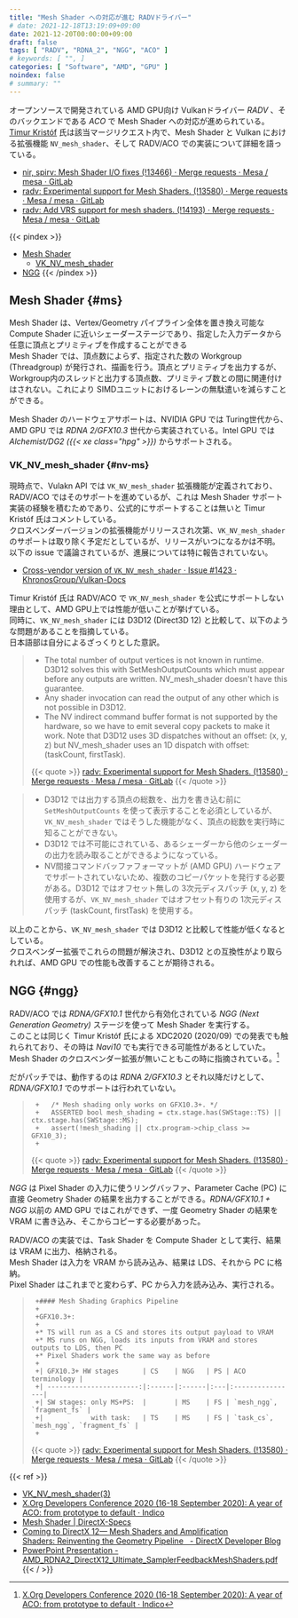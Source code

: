 ```yaml
---
title: "Mesh Shader への対応が進む RADVドライバー"
# date: 2021-12-18T13:19:09+09:00
date: 2021-12-20T00:00:00+09:00
draft: false
tags: [ "RADV", "RDNA_2", "NGG", "ACO" ]
# keywords: [ "", ]
categories: [ "Software", "AMD", "GPU" ]
noindex: false
# summary: ""
---
```


オープンソースで開発されている AMD GPU向け Vulkanドライバー *RADV* 、そのバックエンドである *ACO* で Mesh Shader への対応が進められている。  
[Timur Kristóf](https://gitlab.freedesktop.org/Venemo) 氏は該当マージリクエスト内で、Mesh Shader と Vulkan における拡張機能 `NV_mesh_shader`、そして RADV/ACO での実装について詳細を語っている。  

 * [nir, spirv: Mesh Shader I/O fixes (!13466) · Merge requests · Mesa / mesa · GitLab](https://gitlab.freedesktop.org/mesa/mesa/-/merge_requests/13466)
 * [radv: Experimental support for Mesh Shaders. (!13580) · Merge requests · Mesa / mesa · GitLab](https://gitlab.freedesktop.org/mesa/mesa/-/merge_requests/13580)
 * [radv: Add VRS support for mesh shaders. (!14193) · Merge requests · Mesa / mesa · GitLab](https://gitlab.freedesktop.org/mesa/mesa/-/merge_requests/14193)

{{< pindex >}}
 * [Mesh Shader](#ms)
    * [VK_NV_mesh_shader](#nv-ms)
 * [NGG](#ngg)
{{< /pindex >}}

## Mesh Shader {#ms}

Mesh Shader は、Vertex/Geometry パイプライン全体を置き換え可能な Compute Shader に近いシェーダーステージであり、指定した入力データから任意に頂点とプリミティブを作成することができる  
Mesh Shader では、頂点数によらず、指定された数の Workgroup (Threadgroup) が発行され、描画を行う。頂点とプリミティブを出力するが、Workgroup内のスレッドと出力する頂点数、プリミティブ数との間に関連付けはされない。これにより SIMDユニットにおけるレーンの無駄遣いを減らすことができる。  

Mesh Shader のハードウェアサポートは、NVIDIA GPU では Turing世代から、AMD GPU では *RDNA 2/GFX10.3* 世代から実装されている。Intel GPU では *Alchemist/DG2 ({{< xe class="hpg" >}})* からサポートされる。  

### VK_NV_mesh_shader {#nv-ms}

現時点で、Vulakn API では `VK_NV_mesh_shader` 拡張機能が定義されており、RADV/ACO ではそのサポートを進めているが、これは Mesh Shader サポート実装の経験を積むためであり、公式的にサポートすることは無いと Timur Kristóf 氏はコメントしている。  
クロスベンダーバージョンの拡張機能がリリースされ次第、`VK_NV_mesh_shader` のサポートは取り除く予定だとしているが、リリースがいつになるかは不明。  
以下の issue で議論されているが、進展については特に報告されていない。  

 * [Cross-vendor version of `VK_NV_mesh_shader` · Issue #1423 · KhronosGroup/Vulkan-Docs](https://github.com/KhronosGroup/Vulkan-Docs/issues/1423)

Timur Kristóf 氏は RADV/ACO で `VK_NV_mesh_shader` を公式にサポートしない理由として、AMD GPU上では性能が低いことが挙げている。  
同時に、`VK_NV_mesh_shader` には D3D12 (Direct3D 12) と比較して、以下のような問題があることを指摘している。  
日本語部は自分によるざっくりとした意訳。  

 > * The total number of output vertices is not known in runtime. D3D12 solves this with SetMeshOutputCounts which must appear before any outputs are written. NV_mesh_shader doesn't have this guarantee.
 > * Any shader invocation can read the output of any other which is not possible in D3D12.
 > * The NV indirect command buffer format is not supported by the hardware, so we have to emit several copy packets to make it work. Note that D3D12 uses 3D dispatches without an offset: (x, y, z) but NV_mesh_shader uses an 1D dispatch with offset: (taskCount, firstTask).
 >
 > {{< quote >}} [radv: Experimental support for Mesh Shaders. (!13580) · Merge requests · Mesa / mesa · GitLab](https://gitlab.freedesktop.org/mesa/mesa/-/merge_requests/13580) {{< /quote >}}

 > * D3D12 では出力する頂点の総数を、出力を書き込む前に `SetMeshOutputCounts` を使って表示することを必須としているが、`VK_NV_mesh_shader` ではそうした機能がなく、頂点の総数を実行時に知ることができない。  
 > * D3D12 では不可能にされている、あるシェーダーから他のシェーダーの出力を読み取ることができるようになっている。  
 > * NV間接コマンドバッファフォーマットが (AMD GPU) ハードウェアでサポートされていないため、複数のコピーパケットを発行する必要がある。D3D12 ではオフセット無しの 3次元ディスパッチ (x, y, z) を使用するが、`VK_NV_mesh_shader` ではオフセット有りの 1次元ディスパッチ (taskCount, firstTask) を使用する。  

以上のことから、`VK_NV_mesh_shader` では D3D12 と比較して性能が低くなるとしている。  
クロスベンダー拡張でこれらの問題が解決され、D3D12 との互換性がより取られれば、AMD GPU での性能も改善することが期待される。  

## NGG {#ngg}

RADV/ACO では *RDNA/GFX10.1* 世代から有効化されている *NGG (Next Generation Geometry)* ステージを使って Mesh Shader を実行する。  
このことは同じく Timur Kristóf 氏による XDC2020 (2020/09) での発表でも触れられており、その時は *Navi10* でも実行できる可能性があるとしていた。Mesh Shader のクロスベンダー拡張が無いこともこの時に指摘されている。[^xdc2020-aco]  

[^xdc2020-aco]: [X.Org Developers Conference 2020 (16-18 September 2020): A year of ACO: from prototype to default · Indico](https://xdc2020.x.org/event/9/contributions/612/)

だがパッチでは、動作するのは *RDNA 2/GFX10.3* とそれ以降だけとして、*RDNA/GFX10.1* でのサポートは行われていない。  

 > 		+   /* Mesh shading only works on GFX10.3+. */
 > 		+   ASSERTED bool mesh_shading = ctx.stage.has(SWStage::TS) || ctx.stage.has(SWStage::MS);
 > 		+   assert(!mesh_shading || ctx.program->chip_class >= GFX10_3);
 > 		+
 >
 > {{< quote >}} [radv: Experimental support for Mesh Shaders. (!13580) · Merge requests · Mesa / mesa · GitLab](https://gitlab.freedesktop.org/mesa/mesa/-/merge_requests/13580/diffs?commit_id=c2667723a588e14615a6d0cf28a5936ce69e0ff8#diff-content-d0488ddd1da2786fc08fb3c5c5c0b5b0329dc0cd) {{< /quote >}}

*NGG* は Pixel Shader の入力に使うリングバッファ、Parameter Cache (PC) に直接 Geometry Shader の結果を出力することができる。*RDNA/GFX10.1 + NGG* 以前の AMD GPU ではこれができず、一度 Geometry Shader の結果を VRAM に書き込み、そこからコピーする必要があった。  

RADV/ACO の実装では、Task Shader を Compute Shader として実行、結果は VRAM に出力、格納される。  
Mesh Shader は入力を VRAM から読み込み、結果は LDS、それから PC に格納。  
Pixel Shader はこれまでと変わらず、PC から入力を読み込み、実行される。  

 > 		
 > 		+#### Mesh Shading Graphics Pipeline
 > 		+
 > 		+GFX10.3+:
 > 		+
 > 		+* TS will run as a CS and stores its output payload to VRAM
 > 		+* MS runs on NGG, loads its inputs from VRAM and stores outputs to LDS, then PC
 > 		+* Pixel Shaders work the same way as before
 > 		+
 > 		+| GFX10.3+ HW stages      | CS    | NGG   | PS | ACO terminology |
 > 		+| -----------------------:|:------|:------|:---|:----------------|
 > 		+| SW stages: only MS+PS:  |       | MS    | FS | `mesh_ngg`, `fragment_fs` |
 > 		+|            with task:   | TS    | MS    | FS | `task_cs`, `mesh_ngg`, `fragment_fs` |
 > 		+
 >
 > {{< quote >}} [radv: Experimental support for Mesh Shaders. (!13580) · Merge requests · Mesa / mesa · GitLab](https://gitlab.freedesktop.org/mesa/mesa/-/merge_requests/13580/diffs?commit_id=1b27d018a03656021a273280e9bd3d26a945dee9) {{< /quote >}}

{{< ref >}}
 * [VK_NV_mesh_shader(3)](https://www.khronos.org/registry/vulkan/specs/1.2-extensions/man/html/VK_NV_mesh_shader.html)
 * [X.Org Developers Conference 2020 (16-18 September 2020): A year of ACO: from prototype to default · Indico](https://xdc2020.x.org/event/9/contributions/612/)
 * [Mesh Shader | DirectX-Specs](https://microsoft.github.io/DirectX-Specs/d3d/MeshShader.html)
 * [Coming to DirectX 12— Mesh Shaders and Amplification Shaders: Reinventing the Geometry Pipeline   - DirectX Developer Blog](https://devblogs.microsoft.com/directx/coming-to-directx-12-mesh-shaders-and-amplification-shaders-reinventing-the-geometry-pipeline/)
 * [PowerPoint Presentation - AMD_RDNA2_DirectX12_Ultimate_SamplerFeedbackMeshShaders.pdf](https://gpuopen.com/wp-content/uploads/slides/AMD_RDNA2_DirectX12_Ultimate_SamplerFeedbackMeshShaders.pdf)
{{< / >}}
